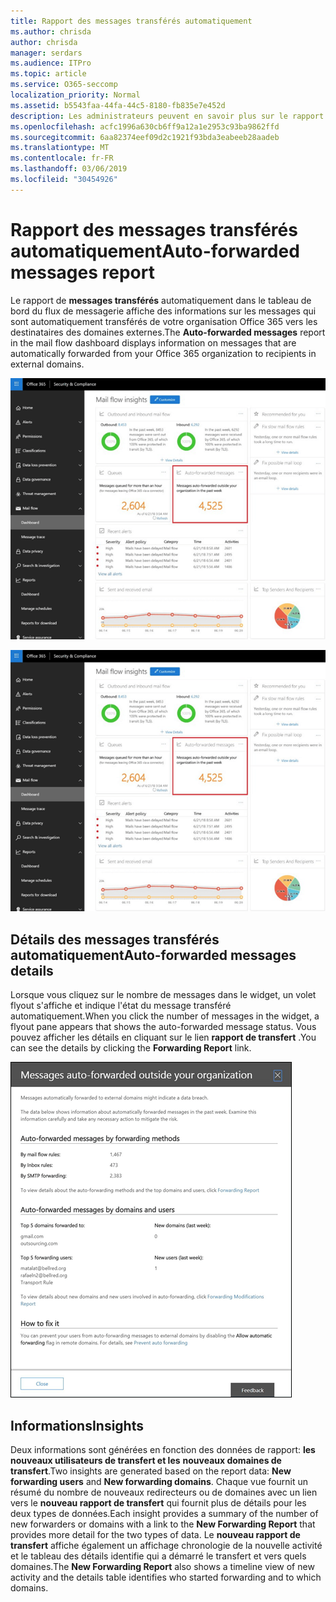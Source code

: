```yaml
---
title: Rapport des messages transférés automatiquement
ms.author: chrisda
author: chrisda
manager: serdars
ms.audience: ITPro
ms.topic: article
ms.service: O365-seccomp
localization_priority: Normal
ms.assetid: b5543faa-44fa-44c5-8180-fb835e7e452d
description: Les administrateurs peuvent en savoir plus sur le rapport de messages transférés automatiquement dans le tableau de bord de flux de messagerie dans le centre de sécurité & de la sécurité d'Office 365.
ms.openlocfilehash: acfc1996a630cb6ff9a12a1e2953c93ba9862ffd
ms.sourcegitcommit: 6aa82374eef09d2c1921f93bda3eabeeb28aadeb
ms.translationtype: MT
ms.contentlocale: fr-FR
ms.lasthandoff: 03/06/2019
ms.locfileid: "30454926"
---
```

# <a name="auto-forwarded-messages-report"></a><span data-ttu-id="913af-103">Rapport des messages transférés automatiquement</span><span class="sxs-lookup"><span data-stu-id="913af-103">Auto-forwarded messages report</span></span>

<span data-ttu-id="913af-104">Le rapport de **messages transférés** automatiquement dans le tableau de bord du flux de messagerie affiche des informations sur les messages qui sont automatiquement transférés de votre organisation Office 365 vers les destinataires des domaines externes.</span><span class="sxs-lookup"><span data-stu-id="913af-104">The **Auto-forwarded messages** report in the mail flow dashboard displays information on messages that are automatically forwarded from your Office 365 organization to recipients in external domains.</span></span>

![x](media/8bc2600b-71c3-4b37-b4d0-9435fe0cfc8d.png)

![Rapport de messages transférés automatiquement dans le tableau de bord de flux de messagerie dans le centre de sécurité & de sécurité Office 365](media/8bc2600b-71c3-4b37-b4d0-9435fe0cfc8d.png)

## <a name="auto-forwarded-messages-details"></a><span data-ttu-id="913af-107">Détails des messages transférés automatiquement</span><span class="sxs-lookup"><span data-stu-id="913af-107">Auto-forwarded messages details</span></span>

<span data-ttu-id="913af-108">Lorsque vous cliquez sur le nombre de messages dans le widget, un volet flyout s'affiche et indique l'état du message transféré automatiquement.</span><span class="sxs-lookup"><span data-stu-id="913af-108">When you click the number of messages in the widget, a flyout pane appears that shows the auto-forwarded message status.</span></span> <span data-ttu-id="913af-109">Vous pouvez afficher les détails en cliquant sur le lien **rapport de transfert** .</span><span class="sxs-lookup"><span data-stu-id="913af-109">You can see the details by clicking the **Forwarding Report** link.</span></span>

![Menu volant des détails pour le rapport de messages transférés automatiquement dans le centre de sécurité & de la sécurité d'Office 365](media/87d0fb1e-d2ef-4901-b17c-ec32d23a539e.png)

## <a name="insights"></a><span data-ttu-id="913af-111">Informations</span><span class="sxs-lookup"><span data-stu-id="913af-111">Insights</span></span>

<span data-ttu-id="913af-112">Deux informations sont générées en fonction des données de rapport: **les nouveaux utilisateurs de transfert et les** **nouveaux domaines de transfert**.</span><span class="sxs-lookup"><span data-stu-id="913af-112">Two insights are generated based on the report data: **New forwarding users** and **New forwarding domains**.</span></span> <span data-ttu-id="913af-113">Chaque vue fournit un résumé du nombre de nouveaux redirecteurs ou de domaines avec un lien vers le **nouveau rapport de transfert** qui fournit plus de détails pour les deux types de données.</span><span class="sxs-lookup"><span data-stu-id="913af-113">Each insight provides a summary of the number of new forwarders or domains with a link to the **New Forwarding Report** that provides more detail for the two types of data.</span></span> <span data-ttu-id="913af-114">Le **nouveau rapport de transfert** affiche également un affichage chronologie de la nouvelle activité et le tableau des détails identifie qui a démarré le transfert et vers quels domaines.</span><span class="sxs-lookup"><span data-stu-id="913af-114">The **New Forwarding Report** also shows a timeline view of new activity and the details table identifies who started forwarding and to which domains.</span></span>
